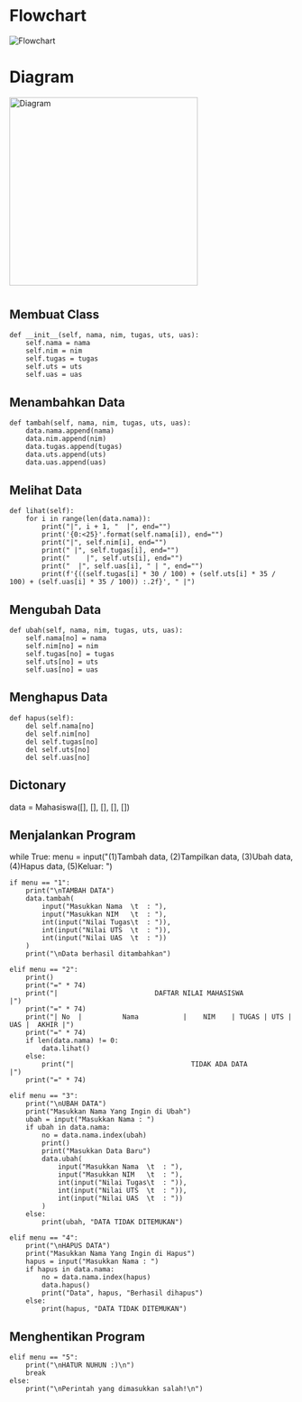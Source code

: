 # Flowchart

![Flowchart](https://user-images.githubusercontent.com/115480692/207221430-e59235da-f34b-4fe4-a2a3-5db9fd8f713f.png)

# Diagram

<img width="334" alt="Diagram" src="https://user-images.githubusercontent.com/115480692/207221520-fb09dfde-ca0b-4868-800c-b3d774d497a9.png">

#

## Membuat Class
    
    def __init__(self, nama, nim, tugas, uts, uas):
        self.nama = nama
        self.nim = nim
        self.tugas = tugas
        self.uts = uts
        self.uas = uas

## Menambahkan Data
        
    def tambah(self, nama, nim, tugas, uts, uas):
        data.nama.append(nama)
        data.nim.append(nim)
        data.tugas.append(tugas)
        data.uts.append(uts)
        data.uas.append(uas)

## Melihat Data

    def lihat(self):
        for i in range(len(data.nama)):
            print("|", i + 1, "  |", end="")
            print('{0:<25}'.format(self.nama[i]), end="")
            print("|", self.nim[i], end="")
            print(" |", self.tugas[i], end="")
            print("    |", self.uts[i], end="")
            print("  |", self.uas[i], " | ", end="")
            print(f'{((self.tugas[i] * 30 / 100) + (self.uts[i] * 35 / 100) + (self.uas[i] * 35 / 100)) :.2f}', " |")

## Mengubah Data

    def ubah(self, nama, nim, tugas, uts, uas):
        self.nama[no] = nama
        self.nim[no] = nim
        self.tugas[no] = tugas
        self.uts[no] = uts
        self.uas[no] = uas

## Menghapus Data

    def hapus(self):
        del self.nama[no]
        del self.nim[no]
        del self.tugas[no]
        del self.uts[no]
        del self.uas[no]

## Dictonary

data = Mahasiswa([], [], [], [], [])

## Menjalankan Program

while True:
    menu = input("(1)Tambah data, (2)Tampilkan data, (3)Ubah data, (4)Hapus data, (5)Keluar: ")

    if menu == "1":
        print("\nTAMBAH DATA")
        data.tambah(
            input("Masukkan Nama  \t  : "),
            input("Masukkan NIM   \t  : "),
            int(input("Nilai Tugas\t  : ")),
            int(input("Nilai UTS  \t  : ")),
            int(input("Nilai UAS  \t  : "))
        )
        print("\nData berhasil ditambahkan")

    elif menu == "2":
        print()
        print("=" * 74)
        print("|                        DAFTAR NILAI MAHASISWA                          |")
        print("=" * 74)
        print("| No  |          Nama           |    NIM    | TUGAS | UTS | UAS |  AKHIR |")
        print("=" * 74)
        if len(data.nama) != 0:
            data.lihat()
        else:
            print("|                             TIDAK ADA DATA                             |")
        print("=" * 74)

    elif menu == "3":
        print("\nUBAH DATA")
        print("Masukkan Nama Yang Ingin di Ubah")
        ubah = input("Masukkan Nama : ")
        if ubah in data.nama:
            no = data.nama.index(ubah)
            print()
            print("Masukkan Data Baru")
            data.ubah(
                input("Masukkan Nama  \t  : "),
                input("Masukkan NIM   \t  : "),
                int(input("Nilai Tugas\t  : ")),
                int(input("Nilai UTS  \t  : ")),
                int(input("Nilai UAS  \t  : "))
            )
        else:
            print(ubah, "DATA TIDAK DITEMUKAN")

    elif menu == "4":
        print("\nHAPUS DATA")
        print("Masukkan Nama Yang Ingin di Hapus")
        hapus = input("Masukkan Nama : ")
        if hapus in data.nama:
            no = data.nama.index(hapus)
            data.hapus()
            print("Data", hapus, "Berhasil dihapus")
        else:
            print(hapus, "DATA TIDAK DITEMUKAN")

## Menghentikan Program
            
    elif menu == "5":
        print("\nHATUR NUHUN :)\n")
        break
    else:
        print("\nPerintah yang dimasukkan salah!\n")
